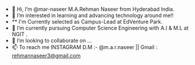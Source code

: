 - 👋 Hi, I’m @mar-naseer M.A.Rehman Naseer from Hyderabad India.
- 👀 I’m interested in learning and advancing technology around me!!
- **  I'm Currently selected as Campus-Lead at EdVenture Park.
- 🌱 I’m currently pursuing Computer Science Engineering with A.I & M.L at NGIT .
- 💞️ I’m looking to collaborate on ...
- 📫 To reach me INSTAGRAM D.M :- @m.a.r.naseer
              || Gmail : rehmannaseer3@gmail.com

<!---
mar-naseer/mar-naseer is a ✨ special ✨ repository because its `README.md` (this file) appears on your GitHub profile.
You can click the Preview link to take a look at your changes.
--->
